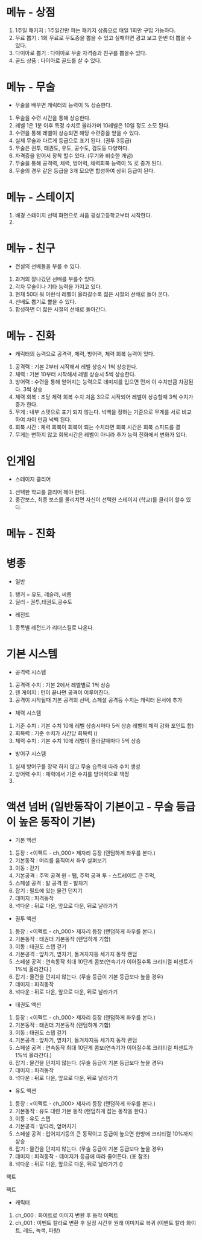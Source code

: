 
# 메뉴 - 상점
1) 1주일 패키지 : 1주일간만 파는 패키지 상품으로 매일 1회만 구입 가능하다.
2) 무료 뽑기 : 1회 무료로 무도증을 뽑을 수 있고 실패하면 광고 보고 한번 더 뽑을 수 있다.
3) 다이아로 뽑기 : 다이아로 무술 자격증과 친구를 뽑을수 있다. 
4) 골드 상품 : 다이아로 골드를 살 수 있다.  
 
# 메뉴 - 무술
- 무술을 배우면 캐릭터의 능력이 % 상승한다. 
1) 무술을 수련 시간을 통해 상승한다. 
2) 레벨 1은 1분 이후 특정 수치로 올라가며 10레벨은 10일 정도 소모 된다.
3) 수련을 통해 레벨이 상승되면 해당 수련증을 얻을 수 있다. 
4) 실제 무술과 다르게 등급으로 표기 된다. (권투 3등급)
5) 무술은 권투, 태권도, 유도, 공수도, 검도등 다양하다.    
6) 자격증을 얻어서 장착 할수 있다. (무기와 비슷한 개념)
7) 무술을 통해 공격력, 체력, 방어력, 체력회복 능력이 % 로 증가 된다.
8) 무술의 경우 같은 등급을 3개 모으면 합성하여 상위 등급이 된다.

# 메뉴 - 스테이지
1) 배경 스테이지 선택 화면으로 처음 굉성고등학교부터 시작한다.
2)  

# 메뉴 - 친구
- 전설의 선배들을 부를 수 있다. 
1) 과거의 잘나갔던 선배를 부를수 있다. 
2) 각자 무술이나 기타 능력을 가지고 있다. 
3) 현재 50대 뭐 이런식 레벨이 올라갈수록 젊은 시절의 선배로 돌아 온다.
4) 선배도 뽑기로 뽈을 수 있다. 
5) 합성하면 더 젊은 시절의 선배로 돌아간다.

# 메뉴 - 진화
- 캐릭터의 능력으로 공격력, 체력, 방어력, 체력 회복 능력이 있다.
1) 공격력 : 기본 2부터 시작해서 레벨 상승시 1씩 상승한다.
2) 체력 : 기본 10부터 시작해서 레벨 상승시 5씩 상승한다.
3) 방어력 : 수련을 통해 얻어지는 능력으로 데미지를 입으면 먼저 이 수치만큼 차감된다. 3씩 상승
4) 체력 회복 : 초당 체력 회복 수치 처음 3으로 시작되어 레벨이 상승할때 3씩 수치가 증가 한다.
5) 무게 : 내부 스탯으로 표기 되지 않는다. 넉백을 정하는 기준으로 무게를 서로 비교하여 차이 만큼 넉백 된다.
6) 회복 시간 : 체력 회복이 회복이 되는 수치라면 회복 시간은 회복 스피드를 결
7) 무게는 변하지 않고 회복시간은 레벨이 아니라 추가 능력 진화에서 변화가 있다.

# 인게임
- 스테이지 클리어
1) 선택한 학교를 클리어 해야 한다. 
2) 중간보스, 최종 보스를 물리치면 자신이 선택한 스테이지 (학교)를 클리어 할수 있다.











# 메뉴 - 진화


# 병종
- 일반
1) 탱커 = 유도, 레슬러, 씨름
2) 딜러 - 권투,태권도,공수도
- 레전드
1) 종목별 레전드가 리더스킬로 나온다.


# 기본 시스템
- 공격력 시스템
1) 공격력 수치 : 기본 2에서 레벨별로 1씩 상승 
2) 텐 게이지 : 턴이 끝나면 공격이 이루어진다.
3) 공격이 시작될때 기본 공격의 선택, 스페셜 공격등 수치는 캐릭터 문서에 추가

- 체력 시스템
1) 기준 수치 : 기본 수치 10에 레벨 상승시마다 5씩 상승 레벨의 체력 강화 포인트 합)
2) 회복력 : 기준 수치가 시간당 회복력 ()
3) 체력 수치 : 기본 수치 10에 레벨이 올라갈때마다 5씩 상승

- 방어구 시스템
1) 실제 방어구를 장착 하지 않고 무술 습득에 따라 수치 생성
2) 방어력 수치 : 체력에서 기준 수치를 방어력으로 책정
3) 







# 액션 넘버 (일반동작이 기본이고 - 무술 등급이 높은 동작이 기본)
- 기본 액션
1. 등장 : <이펙트 - ch_000> 제자리 등장 (랜덤하게 좌우를 본다.)
2. 기본동작 : 머리를 움직여서 좌우 살펴보기
3. 이동 : 걷기 
4. 기본공격 : 주먹 공격 원 - 쨉, 주먹 공격 투 - 스트레이트 큰 주먹,  
5. 스페셜 공격 : 발 공격 원 - 발차기
6. 잡기 : 필드에 있는 물건 던지기
7. 데미지 : 피격동작 <ch001>
8. 넉다운 : 뒤로 다운,  앞으로 다운,  뒤로 날라가기


- 권투 액션
1. 등장 : <이펙트 - ch_000> 제자리 등장 (랜덤하게 좌우를 본다.)
2. 기본동작 : 태권더 기본동작 (랜덤하게 기합)
3. 이동 : 태권도 스탭 걷기 
4. 기본공격 : 앞차기, 옆차기, 돌겨차지등 세가지 동작 랜덤  
5. 스페셜 공격 : 연속동작 최대 10단계 콤보(연속기가 이어질수록 크리티컬 퍼센트가 1%씩 올라간다.)
6. 잡기 : 물건을 던지지 않는다. (무술 등급이 기본 등급보다 높을 경우)
7. 데미지 : 피격동작 <ch001>
8. 넉다운 : 뒤로 다운,  앞으로 다운,  뒤로 날라가기  
  
  
- 태권도 액션
1. 등장 : <이펙트 - ch_000> 제자리 등장 (랜덤하게 좌우를 본다.)
2. 기본동작 : 태권더 기본동작 (랜덤하게 기합)
3. 이동 : 태권도 스탭 걷기 
4. 기본공격 : 앞차기, 옆차기, 돌겨차지등 세가지 동작 랜덤  
5. 스페셜 공격 : 연속동작 최대 10단계 콤보(연속기가 이어질수록 크리티컬 퍼센트가 1%씩 올라간다.)
6. 잡기 : 물건을 던지지 않는다. (무술 등급이 기본 등급보다 높을 경우)
7. 데미지 : 피격동작 <ch001>
8. 넉다운 : 뒤로 다운,  앞으로 다운,  뒤로 날라가기

- 유도 액션
1. 등장 : <이펙트 - ch_000> 제자리 등장 (랜덤하게 좌우를 본다.)
2. 기본동작 : 유도 대련 기본 동작 (랜덤하게 잡는 동작을 한다.)
3. 이동 : 유도 스탭 
4. 기본공격 : 받다리, 엎어치기  
5. 스페셜 공격 : 업어치기등의 큰 동작이고 등급이 높으면 한방에 크리티컬 10%까지 상승
6. 잡기 : 물건을 던지지 않는다. (무술 등급이 기본 등급보다 높을 경우)
7. 데미지 : 피격동작 <ch001> - 데미지가 등급에 따라 줄어든다. (표 참조)
8. 넉다운 : 뒤로 다운,  앞으로 다운,  뒤로 날라가기 ()



펙트

펙트
- 캐릭터
1) ch_000 : 화이트로 이미지 변환 후 등작 이펙트 
2) ch_001 : 이벤트 칼라로 변환 후 일정 시간후 원래 이미지로 복귀 (이벤트 칼라 화이트, 레드, 녹색, 파랑)

